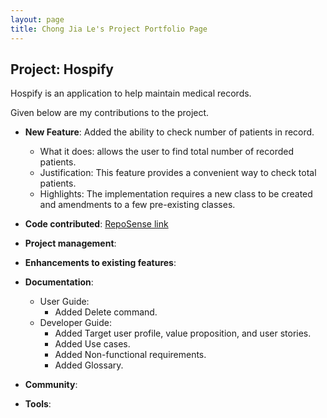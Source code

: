 ```yaml
---
layout: page
title: Chong Jia Le's Project Portfolio Page
---
```


## Project: Hospify

Hospify is an application to help maintain medical records.

Given below are my contributions to the project.

* **New Feature**: Added the ability to check number of patients in record.
  * What it does: allows the user to find total number of recorded patients.
  * Justification: This feature provides a convenient way to check total patients.
  * Highlights: The implementation requires a new class to be created and amendments 
    to a few pre-existing classes.

* **Code contributed**: [RepoSense link]()

* **Project management**:

* **Enhancements to existing features**:

* **Documentation**:
  * User Guide:
    * Added Delete command.
  * Developer Guide:
    * Added Target user profile, value proposition, and user stories.
    * Added Use cases.
    * Added Non-functional requirements.
    * Added Glossary.

* **Community**:

* **Tools**:
